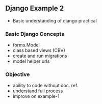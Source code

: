 ## Django Example 2

- Basic understanding of django practical

### Basic Django Concepts

- forms.Model
- class based views (CBV)
- create and run migrations
- model helper urls

### Objective

- ability to code without doc. ref.
- understand full process
- improve on example-1
